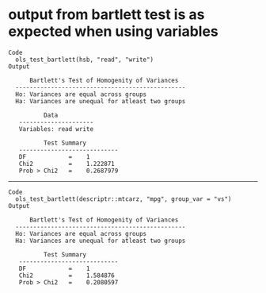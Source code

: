 # output from bartlett test is as expected when using variables

    Code
      ols_test_bartlett(hsb, "read", "write")
    Output
      
          Bartlett's Test of Homogenity of Variances    
      ------------------------------------------------
      Ho: Variances are equal across groups
      Ha: Variances are unequal for atleast two groups
      
              Data          
       ---------------------
       Variables: read write 
      
              Test Summary         
       ----------------------------
       DF            =    1 
       Chi2          =    1.222871 
       Prob > Chi2   =    0.2687979 

---

    Code
      ols_test_bartlett(descriptr::mtcarz, "mpg", group_var = "vs")
    Output
      
          Bartlett's Test of Homogenity of Variances    
      ------------------------------------------------
      Ho: Variances are equal across groups
      Ha: Variances are unequal for atleast two groups
      
              Test Summary         
       ----------------------------
       DF            =    1 
       Chi2          =    1.584876 
       Prob > Chi2   =    0.2080597 

